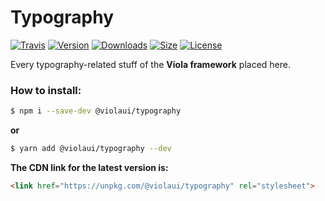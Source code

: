 # Typography

[![Travis][Travis]](https://travis-ci.org/violaui/typography)
[![Version][Version]](https://www.npmjs.com/package/@violaui/typography)
[![Downloads][Downloads]](https://www.npmjs.com/package/@violaui/typography)
[![Size][Size]](https://unpkg.com/@violaui/typography)
[![License][License]](https://github.com/violaui/typography/blob/master/LICENSE)

Every typography-related stuff of the __Viola framework__ placed here.

### How to install:

```bash
$ npm i --save-dev @violaui/typography
```

__or__

```bash
$ yarn add @violaui/typography --dev
```

__The CDN link for the latest version is:__

```html
<link href="https://unpkg.com/@violaui/typography" rel="stylesheet">
```


[Travis]: https://img.shields.io/travis/violaui/typography.svg?style=flat-square
[Version]: https://img.shields.io/npm/v/@violaui/typography.svg?style=flat-square
[Downloads]: https://img.shields.io/npm/dt/@violaui/typography.svg?style=flat-square
[Size]: https://img.shields.io/bundlephobia/minzip/@violaui/typography.svg?style=flat-square
[License]: https://img.shields.io/github/license/violaui/typography.svg?color=%23aa55aa&style=flat-square
